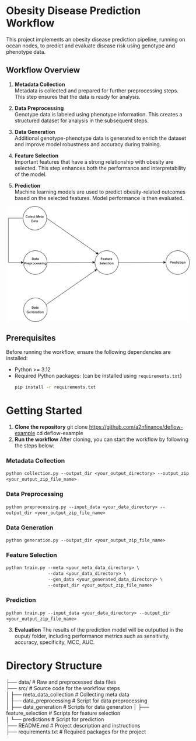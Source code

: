 # Obesity Disease Prediction Workflow

This project implements an obesity disease prediction pipeline, running on ocean nodes, to predict and evaluate disease risk using genotype and phenotype data.

## Workflow Overview

1. **Metadata Collection**  
   Metadata is collected and prepared for further preprocessing steps. This step ensures that the data is ready for analysis.

2. **Data Preprocessing**  
   Genotype data is labeled using phenotype information. This creates a structured dataset for analysis in the subsequent steps.

3. **Data Generation**  
   Additional genotype-phenotype data is generated to enrich the dataset and improve model robustness and accuracy during training.

4. **Feature Selection**  
   Important features that have a strong relationship with obesity are selected. This step enhances both the performance and interpretability of the model.

5. **Prediction**  
   Machine learning models are used to predict obesity-related outcomes based on the selected features. Model performance is then evaluated.

![](images/training_workflow.drawio.png)

## Prerequisites

Before running the workflow, ensure the following dependencies are installed:

- Python >= 3.12
- Required Python packages: (can be installed using `requirements.txt`)
  ```bash
  pip install -r requirements.txt

# Getting Started 
1. **Clone the repository**
git clone https://github.com/a2nfinance/deflow-example
cd deflow-example
2. **Run the workflow**
After cloning, you can start the workflow by following the steps below:

### Metadata Collection
```
python collection.py --output_dir <your_output_directory> --output_zip <your_output_zip_file_name>

```
### Data Preprocessing
```
python preprocessing.py --input_data <your_data_directory> --output_dir <your_output_zip_file_name>

```
### Data Generation
```
python generation.py --output_dir <your_output_zip_file_name>

```
### Feature Selection
```
python train.py --meta <your_meta_data_directory> \
                --data <your_data_directory> \
                --gen_data <your_generated_data_directory> \
                --output_dir <your_output_zip_file_name>
```
### Prediction
```
python train.py --input_data <your_data_directory> --output_dir <your_output_zip_file_name>
```
3. **Evaluation**
The results of the prediction model will be outputted in the ouput/ folder, including performance metrics such as sensitivity, accuracy, specificity, MCC, AUC.

# Directory Structure

├── data/                     # Raw and preprocessed data files       
├── src/                      # Source code for the workflow steps   
│   ├── meta_data_collection         # Collecting meta data      
│   ├── data_preprocessing         # Script for data preprocessing    
│   ├── data_generation      # Scripts for data generation 
│   ├── feature_selection  # Scripts for feature selection     
│   └── predictions  # Script for prediction  
├── README.md                 # Project description and instructions   
├── requirements.txt          # Required packages for the project

